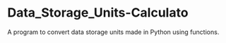 # Data_Storage_Units-Calculato
A program to convert data storage units made in Python using functions.
